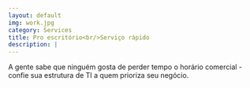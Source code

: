 ```yaml
---
layout: default
img: work.jpg
category: Services
title: Pro escritório<br/>Serviço rápido
description: |
---
```

  A gente sabe que ninguém gosta de perder tempo o horário comercial - confie sua estrutura de TI a quem prioriza seu negócio.
